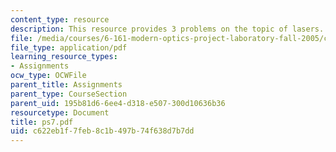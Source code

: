 ```yaml
---
content_type: resource
description: This resource provides 3 problems on the topic of lasers.
file: /media/courses/6-161-modern-optics-project-laboratory-fall-2005/c622eb1f7feb8c1b497b74f638d7b7dd_ps7.pdf
file_type: application/pdf
learning_resource_types:
- Assignments
ocw_type: OCWFile
parent_title: Assignments
parent_type: CourseSection
parent_uid: 195b81d6-6ee4-d318-e507-300d10636b36
resourcetype: Document
title: ps7.pdf
uid: c622eb1f-7feb-8c1b-497b-74f638d7b7dd
---
```

